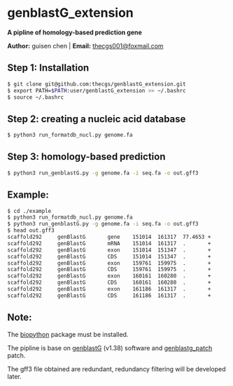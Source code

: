 # **genblastG_extension**

**A pipline of homology-based prediction gene**

**Author:** guisen chen  |  **Email:** <thecgs001@foxmail.com>

## Step 1:  Installation

```bash
$ git clone git@github.com:thecgs/genblastG_extension.git
$ export PATH=$PATH:user/genblastG_extension >> ~/.bashrc
$ source ~/.bashrc
```

## Step 2: creating a nucleic acid database

```bash
$ python3 run_formatdb_nucl.py genome.fa
```

## Step 3:  homology-based prediction

```bash
$ python3 run_genblastG.py -g genome.fa -i seq.fa -o out.gff3
```

## Example:

```bash
$ cd ./example
$ python3 run_formatdb_nucl.py genome.fa
$ python3 run_genblastG.py -g genome.fa -i seq.fa -o out.gff3
$ head out.gff3
scaffold292     genBlastG       gene    151014  161317  77.4653 +       .       ID=NP_001092224.1-R2-2-A1;Name=NP_001092224.1
scaffold292     genBlastG       mRNA    151014  161317  .       +       .       ID=mrna.NP_001092224.1-R2-2-A1;Parent=NP_001092224.1-R2-2-A1
scaffold292     genBlastG       exon    151014  151347  .       +       .       ID=NP_001092224.1-R2-2-A1.exon1;Parent=mrna.NP_001092224.1-R2-2-A1
scaffold292     genBlastG       CDS     151014  151347  .       +       .       ID=cds.NP_001092224.1-R2-2-A1;Parent=mrna.NP_001092224.1-R2-2-A1
scaffold292     genBlastG       exon    159761  159975  .       +       .       ID=NP_001092224.1-R2-2-A1.exon2;Parent=mrna.NP_001092224.1-R2-2-A1
scaffold292     genBlastG       CDS     159761  159975  .       +       .       ID=cds.NP_001092224.1-R2-2-A1;Parent=mrna.NP_001092224.1-R2-2-A1
scaffold292     genBlastG       exon    160161  160280  .       +       .       ID=NP_001092224.1-R2-2-A1.exon3;Parent=mrna.NP_001092224.1-R2-2-A1
scaffold292     genBlastG       CDS     160161  160280  .       +       .       ID=cds.NP_001092224.1-R2-2-A1;Parent=mrna.NP_001092224.1-R2-2-A1
scaffold292     genBlastG       exon    161186  161317  .       +       .       ID=NP_001092224.1-R2-2-A1.exon4;Parent=mrna.NP_001092224.1-R2-2-A1
scaffold292     genBlastG       CDS     161186  161317  .       +       .       ID=cds.NP_001092224.1-R2-2-A1;Parent=mrna.NP_001092224.1-R2-2-A1
```

## **Note:**

The [biopython](https://biopython.org/) package must be installed.

The pipline is  base on  [genblastG](http://genome.sfu.ca/genblast/download.html) (v1.38) software and [genblastg_patch](https://github.com/epaule/genblastg_patch) patch.

The gff3 file obtained are redundant, redundancy filtering will be developed later.
